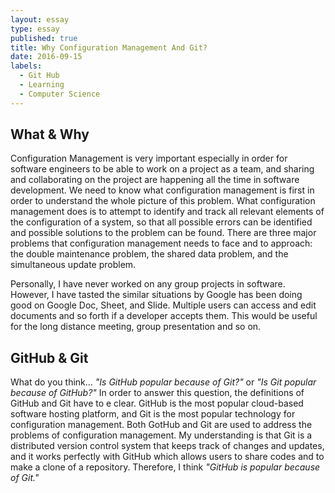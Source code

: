 ```yaml
---
layout: essay
type: essay
published: true
title: Why Configuration Management And Git?
date: 2016-09-15
labels:
  - Git Hub
  - Learning
  - Computer Science
---
```


## What & Why

Configuration Management is very important especially in order for software engineers to be able to work on a project as a team, and sharing and collaborating on the project are happening all the time in software development.  We need to know what configuration management is first in order to understand the whole picture of this problem.  What configuration management does is to attempt to identify and track all relevant elements of the configuration of a system, so that all possible errors can be identified and possible solutions to the problem can be found.  There are three major problems that configuration management needs to face and to approach: the double maintenance problem, the shared data problem, and the simultaneous update problem.

Personally, I have never worked on any group projects in software.  However, I have tasted the similar situations by Google has been doing good on Google Doc, Sheet, and Slide.  Multiple users can access and edit documents and so forth if a developer accepts them.  This would be useful for the long distance meeting, group presentation and so on.

## GitHub & Git

What do you think... *"Is GitHub popular because of Git?"* or *"Is Git popular because of GitHub?"* In order to answer this question, the definitions of GitHub and Git have to e clear.  GitHub is the most popular cloud-based software hosting platform, and Git is the most popular technology for configuration management.  Both GotHub and Git are used to address the problems of configuration management.  My understanding is that Git is a distributed version control system that keeps track of changes and updates, and it works perfectly with GitHub which allows users to share codes and to make a clone of a repository.  Therefore, I think *"GitHub is popular because of Git."*
